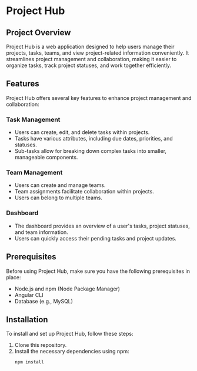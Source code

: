 # Project Hub

## Project Overview
Project Hub is a web application designed to help users manage their projects, tasks, teams, and view project-related information conveniently. It streamlines project management and collaboration, making it easier to organize tasks, track project statuses, and work together efficiently.

## Features
Project Hub offers several key features to enhance project management and collaboration:

### Task Management
- Users can create, edit, and delete tasks within projects.
- Tasks have various attributes, including due dates, priorities, and statuses.
- Sub-tasks allow for breaking down complex tasks into smaller, manageable components.

### Team Management
- Users can create and manage teams.
- Team assignments facilitate collaboration within projects.
- Users can belong to multiple teams.

### Dashboard
- The dashboard provides an overview of a user's tasks, project statuses, and team information.
- Users can quickly access their pending tasks and project updates.

## Prerequisites
Before using Project Hub, make sure you have the following prerequisites in place:

- Node.js and npm (Node Package Manager)
- Angular CLI
- Database (e.g., MySQL)

## Installation
To install and set up Project Hub, follow these steps:

1. Clone this repository.
2. Install the necessary dependencies using npm:
   ```bash
   npm install
